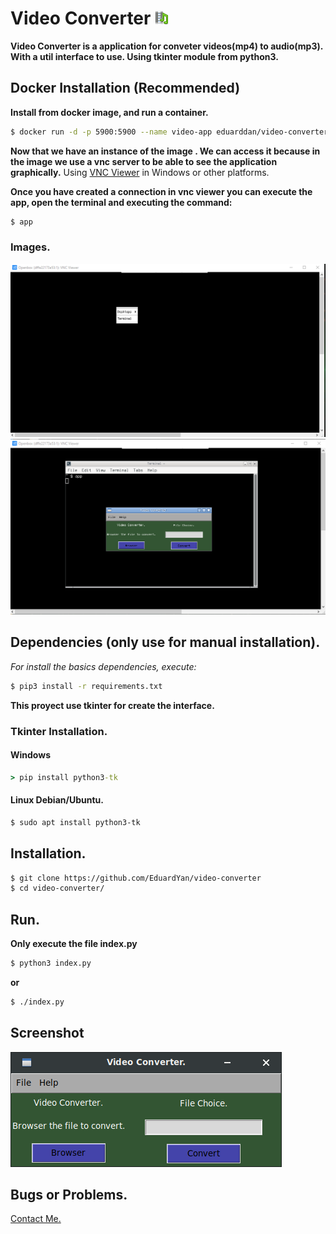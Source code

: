 # Video Converter ![logo](./icons/logo.png)

**Video Converter is a application for conveter videos(mp4) to audio(mp3). With a util interface to use. Using tkinter module from python3.**

## Docker Installation (Recommended)

**Install from docker image, and run a container.**

```bash
$ docker run -d -p 5900:5900 --name video-app eduarddan/video-converter-app
```

**Now that we have an instance of the image . We can access it because in the image we use a vnc server to be able to see the application graphically.** Using [VNC Viewer](https://www.realvnc.com/es/connect/download/viewer/) in Windows or other platforms.

**Once you have created a connection in vnc viewer you can execute the app, open the terminal and executing the command:**

```bash
$ app
```

### Images.

![open-terminal-image](./doc/open-terminal-image.png)
![execute-app-image](./doc/execute-app-image.png)

## Dependencies (only use for manual installation).

_For install the basics dependencies, execute:_

```bash
$ pip3 install -r requirements.txt
```

**This proyect use tkinter for create the interface.**

### Tkinter Installation.

#### Windows

```cmd
> pip install python3-tk
```

#### Linux Debian/Ubuntu.

```bash
$ sudo apt install python3-tk
```

## Installation.

```bash
$ git clone https://github.com/EduardYan/video-converter
$ cd video-converter/

```

## Run.

**Only execute the file index.py**

```bash
$ python3 index.py
```

**or**

```bash
$ ./index.py
```

## Screenshot

![screenshot](./doc/screenshot.png)

## Bugs or Problems.

<a href="mailto:eduarygp@gmail.ocm">Contact Me.</a>
